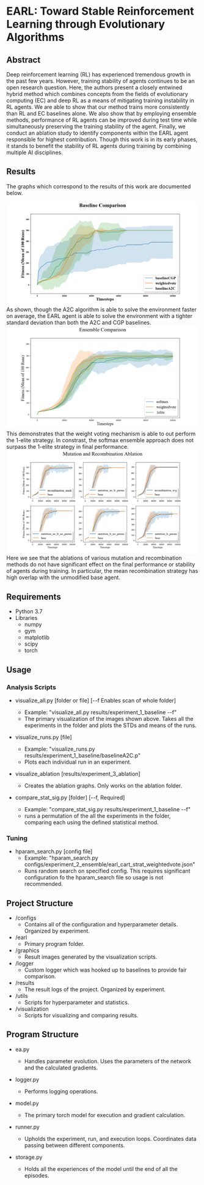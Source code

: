# EARL: Toward Stable Reinforcement Learning through Evolutionary Algorithms

## Abstract

Deep reinforcement learning (RL) has experienced tremendous growth in the past few years. However, training stability of agents continues to be an open research question. Here, the authors present a closely entwined hybrid method which combines concepts from the fields of evolutionary computing (EC) and deep RL as a means of mitigating training instability in RL agents. We are able to show that our method trains more consistently than RL and EC baselines alone. We also show that by employing ensemble methods, performance of RL agents can be improved during test time while simultaneously preserving the training stability of the agent. Finally, we conduct an ablation study to identify components within the EARL agent responsible for highest contribution. Though this work is in its early phases, it stands to benefit the stability of RL agents during training by combining multiple AI disciplines.

## Results

The graphs which correspond to the results of this work are documented below.

<img src="graphics/baseline.png"/>
As shown, though the A2C algorithm is able to solve the environment faster on average, the EARL agent
is able to solve the environment with a tighter standard deviation than both the A2C and CGP baselines.

<img src="graphics/ensemble.png"/>
This demonstrates that the weight voting mechanism is able to out perform the 1-elite strategy. In
constrast, the softmax ensemble approach does not surpass the 1-elite strategy in final performance.

<img src="graphics/ablation.png"/>
Here we see that the ablations of various mutation and recombination methods do not have significant
effect on the final performance or stability of agents during training. In particular, the mean
recombination strategy has high overlap with the unmodified base agent.

## Requirements

* Python 3.7
* Libraries
  * numpy
  * gym
  * matplotlib
  * scipy
  * torch

## Usage

### Analysis Scripts

* visualize_all.py [folder or file] [--f Enables scan of whole folder]
  * Example: "visualize_all.py results/experiment_1_baseline --f"
  * The primary visualization of the images shown above. Takes all the experiments in the folder and plots the STDs and means of the runs.

* visualize_runs.py [file]
  * Example: "visualize_runs.py results/experiment_1_baseline/baselineA2C.p"
  * Plots each individual run in an experiment.

* visualize_ablation [results/experiment_3_ablation]
  * Creates the ablation graphs. Only works on the ablation folder.

* compare_stat_sig.py [folder] [--f, Required]
  * Example: "compare_stat_sig.py results/experiment_1_baseline --f"
  * runs a permutation of the all the experiments in the folder, comparing each using the defined statistical method.

### Tuning

* hparam_search.py [config file]
  * Example: "hparam_search.py configs/experiment_2_ensemble/earl_cart_strat_weightedvote.json"
  * Runs random search on specified config. This requires significant configuration fo the hparam_search file so usage is not recommended.


## Project Structure

* /configs
  * Contains all of the configuration and hyperparameter details. Organized by experiment.
* /earl
  * Primary program folder.
* /graphics
  * Result images generated by the visualization scripts.
* /logger
  * Custom logger which was hooked up to baselines to provide fair comparison.
* /results
  * The result logs of the project. Organized by experiment.
* /utils
  * Scripts for hyperparameter and statistics.
* /visualization
  * Scripts for visualizing and comparing results.


## Program Structure

* ea.py
  * Handles parameter evolution. Uses the parameters of the network and the calculated gradients.

* logger.py
  * Performs logging operations.

* model.py
  * The primary torch model for execution and gradient calculation.

* runner.py
  * Upholds the experiment, run, and execution loops. Coordinates data passing between different components.

* storage.py
  * Holds all the experiences of the model until the end of all the episodes.
